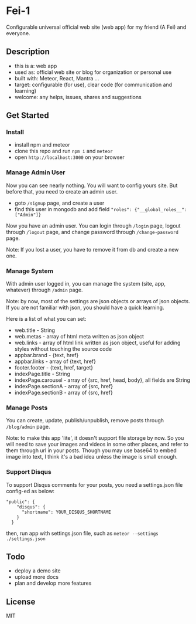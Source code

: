 # Fei-1 
Configurable universal official web site (web app) for my friend (A Fei) and everyone.

## Description
- this is a: web app
- used as: official web site or blog for organization or personal use
- built with: Meteor, React, Mantra ...
- target: configurable (for use), clear code (for communication and learning)
- welcome: any helps, issues, shares and suggestions

## Get Started

### Install
- install npm and meteor
- clone this repo and run `npm i` and `meteor`
- open `http://localhost:3000` on your browser

### Manage Admin User
Now you can see nearly nothing. You will want to config yours site. But before that, you need to create an admin user.

- goto `/signup` page, and create a user
- find this user in mongodb and add field `"roles": {"__global_roles__": ["Admin"]}`

Now you have an admin user. You can login through `/login` page, logout through `/logout` page, and change password
through `/change-password` page.

Note: If you lost a user, you have to remove it from db and create a new one.

### Manage System
With admin user logged in, you can manage the system (site, app, whatever) through `/admin` page.

Note: by now, most of the settings are json objects or arrays of json objects. If you are not familiar with json,
you should have a quick learning.

Here is a list of what you can set: 

- web.title - String
- web.metas - array of html meta written as json object
- web.links - array of html link written as json object, useful for adding styles without touching the source code
- appbar.brand - {text, href}
- appbar.links - array of {text, href}
- footer.footer - {text, href, target}
- indexPage.title - String
- indexPage.carousel - array of {src, href, head, body}, all fields are String
- indexPage.sectionA - array of {src, href}
- indexPage.sectionB - array of {src, href}

### Manage Posts
You can create, update, publish/unpublish, remove posts through `/blog/admin` page.

Note: to make this app 'lite', it doesn't support file storage by now. So you will need to save your images and videos
in some other places, and refer to them through url in your posts. Though you may use base64 to embed image into text,
I think it's a bad idea unless the image is small enough.

### Support Disqus
To support Disqus comments for your posts, you need a settings.json file config-ed as below:

```
"public": {
    "disqus": {
      "shortname": YOUR_DISQUS_SHORTNAME
    }
  }
```

then, run app with settings.json file, such as `meteor --settings ./settings.json`

## Todo
- deploy a demo site
- upload more docs
- plan and develop more features

## License
MIT
